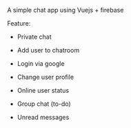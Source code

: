 A simple chat app using Vuejs + firebase

Feature:
- Private chat
- Add user to chatroom
- Login via google
- Change user profile

- Online user status
- Group chat (to-do)
- Unread messages
